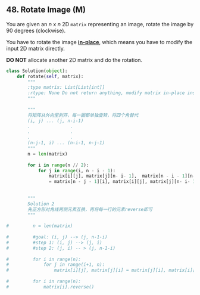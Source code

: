 ## 48. Rotate Image (M)

You are given an *n* x *n* 2D `matrix` representing an image, rotate the image by 90 degrees (clockwise).

You have to rotate the image [**in-place**](https://en.wikipedia.org/wiki/In-place_algorithm), which means you have to modify the input 2D matrix directly. 

**DO NOT** allocate another 2D matrix and do the rotation.



```python
class Solution(object):
    def rotate(self, matrix):
        """
        :type matrix: List[List[int]]
        :rtype: None Do not return anything, modify matrix in-place instead.
        """
        
        """
        将矩阵从外向里剥开，每一圈都单独旋转，将四个角替代
        (i, j) ... (j, n-i-1)
        .               .
        .               .  
        .               .
        (n-j-1, i) ... (n-i-1, n-j-1)
        """
        n = len(matrix)
        
        for i in range(n // 2):
            for j in range(i, n - i - 1):
                matrix[i][j], matrix[j][n- i- 1],  matrix[n - i - 1][n- j - 1], matrix[n - j - 1][i] \
                = matrix[n - j - 1][i], matrix[i][j], matrix[j][n- i- 1],  matrix[n - i - 1][n- j - 1]
        
        
        """
        Solution 2
        先正方形对角线两侧元素互换，再将每一行的元素reverse即可
        """
        
#         n = len(matrix)
        
#         #goal: (i, j) --> (j, n-1-i)
#         #step 1: (i, j) --> (j, i)
#         #step 2: (j, i) -- > (j, n-1-i)
        
#         for i in range(n):
#             for j in range(i+1, n):
#                 matrix[i][j], matrix[j][i] = matrix[j][i], matrix[i][j]
                
#         for i in range(n):
#             matrix[i].reverse()
```

